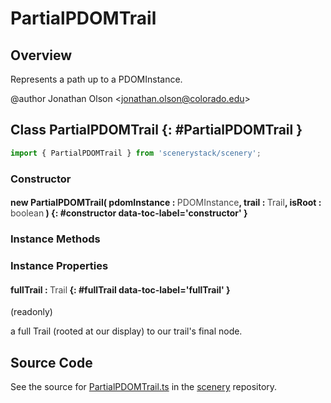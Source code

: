 # PartialPDOMTrail

## Overview

Represents a path up to a PDOMInstance.

@author Jonathan Olson &lt;jonathan.olson@colorado.edu&gt;

## Class PartialPDOMTrail {: #PartialPDOMTrail }


```js
import { PartialPDOMTrail } from 'scenerystack/scenery';
```
### Constructor

#### new PartialPDOMTrail( pdomInstance : <span style="font-weight: 400; opacity: 80%;">PDOMInstance</span>, trail : <span style="font-weight: 400; opacity: 80%;">Trail</span>, isRoot : <span style="font-weight: 400; opacity: 80%;">boolean</span> ) {: #constructor data-toc-label='constructor' }

### Instance Methods



### Instance Properties

#### fullTrail : <span style="font-weight: 400; opacity: 80%;">Trail</span> {: #fullTrail data-toc-label='fullTrail' }

(readonly)

a full Trail (rooted at our display) to our trail's final node.



## Source Code

See the source for [PartialPDOMTrail.ts](https://github.com/phetsims/scenery/blob/main/js/accessibility/pdom/PartialPDOMTrail.ts) in the [scenery](https://github.com/phetsims/scenery) repository.
